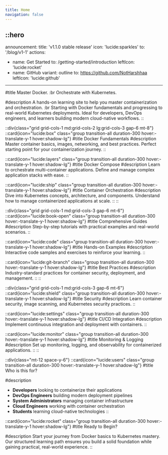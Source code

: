 ```yaml
---
title: Home
navigation: false
---
```


::hero
---
announcement:
  title: 'v1.1.0 stable release'
  icon: 'lucide:sparkles'
  to: '/blog/v1-1'
actions:
  - name: Get Started
    to: /getting-started/introduction
    leftIcon: 'lucide:rocket'
  - name: GitHub
    variant: outline
    to: https://github.com/NotHarshhaa
    leftIcon: 'lucide:github'
---

#title
Master Docker. :br
Orchestrate with Kubernetes.

#description
A hands-on learning site to help you master containerization and orchestration. :br
Starting with Docker fundamentals and progressing to real-world Kubernetes deployments. Ideal for developers, DevOps engineers, and learners building modern cloud-native workflows.
::

::div{class="grid grid-cols-1 md:grid-cols-2 lg:grid-cols-3 gap-6 mt-8"}
::card{icon="lucide:box" class="group transition-all duration-300 hover:-translate-y-1 hover:shadow-lg"}
#title
Docker Fundamentals
#description
Master container basics, images, networking, and best practices. Perfect starting point for your containerization journey.
::

::card{icon="lucide:layers" class="group transition-all duration-300 hover:-translate-y-1 hover:shadow-lg"}
#title
Docker Compose
#description
Learn to orchestrate multi-container applications. Define and manage complex application stacks with ease.
::

::card{icon="lucide:ship" class="group transition-all duration-300 hover:-translate-y-1 hover:shadow-lg"}
#title
Container Orchestration
#description
Dive into Kubernetes concepts, architecture, and components. Understand how to manage containerized applications at scale.
::
::

::div{class="grid grid-cols-1 md:grid-cols-3 gap-6 mt-6"}
::card{icon="lucide:book-open" class="group transition-all duration-300 hover:-translate-y-1 hover:shadow-lg"}
#title
Comprehensive Guides
#description
Step-by-step tutorials with practical examples and real-world scenarios.
::

::card{icon="lucide:code" class="group transition-all duration-300 hover:-translate-y-1 hover:shadow-lg"}
#title
Hands-on Examples
#description
Interactive code samples and exercises to reinforce your learning.
::

::card{icon="lucide:git-branch" class="group transition-all duration-300 hover:-translate-y-1 hover:shadow-lg"}
#title
Best Practices
#description
Industry-standard practices for container security, deployment, and management.
::
::

::div{class="grid grid-cols-1 md:grid-cols-3 gap-6 mt-6"}
::card{icon="lucide:shield" class="group transition-all duration-300 hover:-translate-y-1 hover:shadow-lg"}
#title
Security
#description
Learn container security, image scanning, and Kubernetes security practices.
::

::card{icon="lucide:settings" class="group transition-all duration-300 hover:-translate-y-1 hover:shadow-lg"}
#title
CI/CD Integration
#description
Implement continuous integration and deployment with containers.
::

::card{icon="lucide:monitor" class="group transition-all duration-300 hover:-translate-y-1 hover:shadow-lg"}
#title
Monitoring & Logging
#description
Set up monitoring, logging, and observability for containerized applications.
::
::

::div{class="mt-12 space-y-6"}
::card{icon="lucide:users" class="group transition-all duration-300 hover:-translate-y-1 hover:shadow-lg"}
#title
Who is this for?

#description
- **Developers** looking to containerize their applications
- **DevOps Engineers** building modern deployment pipelines
- **System Administrators** managing container infrastructure
- **Cloud Engineers** working with container orchestration
- **Students** learning cloud-native technologies
::

::card{icon="lucide:rocket" class="group transition-all duration-300 hover:-translate-y-1 hover:shadow-lg"}
#title
Ready to Begin?

#description
Start your journey from Docker basics to Kubernetes mastery. Our structured learning path ensures you build a solid foundation while gaining practical, real-world experience.
::

